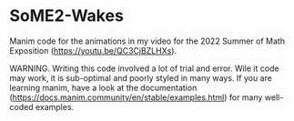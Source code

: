 # SoME2-Wakes
Manim code for the animations in my video for the 2022 Summer of Math Exposition (https://youtu.be/QC3CjBZLHXs).

WARNING. Writing this code involved a lot of trial and error. Wile it code may work, it is sub-optimal and poorly styled in many ways. If you are learning manim, have a look at the documentation (https://docs.manim.community/en/stable/examples.html) for many well-coded examples.
